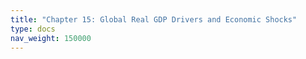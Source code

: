 ```yaml
---
title: "Chapter 15: Global Real GDP Drivers and Economic Shocks"
type: docs
nav_weight: 150000
---
```

